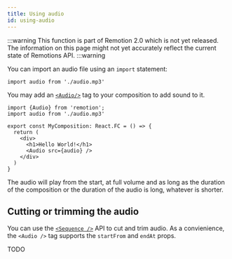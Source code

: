 ```yaml
---
title: Using audio
id: using-audio
---
```


:::warning
This function is part of Remotion 2.0 which is not yet released. The information on this page might not yet accurately reflect the current state of Remotions API.
:::warning

You can import an audio file using an `import` statement:

```tsx
import audio from './audio.mp3'
```

You may add an [`<Audio/>`](/docs/audio) tag to your composition to add sound to it.

```tsx
import {Audio} from 'remotion';
import audio from './audio.mp3'

export const MyComposition: React.FC = () => {
  return (
    <div>
      <h1>Hello World!</h1>
      <Audio src={audio} />
    </div>
  )
}
```

The audio will play from the start, at full volume and as long as the duration of the composition or the duration of the audio is long, whatever is shorter.

## Cutting or trimming the audio

You can use the [`<Sequence />`](/docs/sequence) API to cut and trim audio.
As a convienience, the `<Audio />` tag supports the `startFrom` and `endAt` props.

TODO
